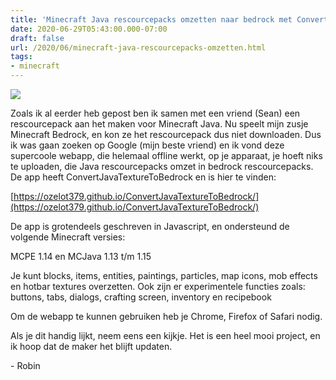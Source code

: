 ```yaml
---
title: 'Minecraft Java rescourcepacks omzetten naar bedrock met ConvertJavaTextureToBedrock'
date: 2020-06-29T05:43:00.000-07:00
draft: false
url: /2020/06/minecraft-java-rescourcepacks-omzetten.html
tags: 
- minecraft
---
```


[![](https://1.bp.blogspot.com/-34jiGD0hayA/XvJR4IbK_ZI/AAAAAAAAHsk/AbYzqI6eeGQvevf0YALEvW4kdXh776UgACK4BGAsYHg/w162-h164/Annotation%2B2020-06-23%2B210236.png)](https://1.bp.blogspot.com/-34jiGD0hayA/XvJR4IbK_ZI/AAAAAAAAHsk/AbYzqI6eeGQvevf0YALEvW4kdXh776UgACK4BGAsYHg/s677/Annotation%2B2020-06-23%2B210236.png)

Zoals ik al eerder heb gepost ben ik samen met een vriend (Sean) een rescourcepack aan het maken voor Minecraft Java. Nu speelt mijn zusje Minecraft Bedrock, en kon ze het rescourcepack dus niet downloaden. Dus ik was gaan zoeken op Google (mijn beste vriend) en ik vond deze supercoole webapp, die helemaal offline werkt, op je apparaat, je hoeft niks te uploaden, die Java rescourcepacks omzet in bedrock rescourcepacks. De app heeft ConvertJavaTextureToBedrock en is hier te vinden:

[https://ozelot379.github.io/ConvertJavaTextureToBedrock/](https://ozelot379.github.io/ConvertJavaTextureToBedrock/)

  

De app is grotendeels geschreven in Javascript, en ondersteund de volgende Minecraft versies: 

MCPE 1.14 en MCJava 1.13 t/m 1.15

  

Je kunt blocks, items, entities, paintings, particles, map icons, mob effects en hotbar textures overzetten. Ook zijn er experimentele functies zoals: buttons, tabs, dialogs, crafting screen, inventory en recipebook

Om de webapp te kunnen gebruiken heb je Chrome, Firefox of Safari nodig. 

  

Als je dit handig lijkt, neem eens een kijkje. Het is een heel mooi project, en ik hoop dat de maker het blijft updaten.

  

\- Robin